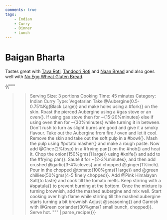 ```yaml
---
comments: true
tags:
    - Indian
    - Curry
    - Dinner
    - Lunch
---
```


# Baigan Bharta

Tastes great with [Tava Roti](../Breads/recipe_1_tava_roti.md), [Tandoori Roti](../Breads/recipe_3_tandoori_roti.md) and [Naan Bread](../Breads/recipe_4_naan_bread.md) and also goes well with [No Egg Wheat Gluten Bread](../Breads/recipe_2_wheat_gluten_bread.md).

{{"""
>> Serving Size: 3 portions
>> Cooking Time: 45 minutes
>> Category: Indian Curry
>> Type: Vegetarian
Take @Aubergine{0.5-0.75%Kg(Black Large)} and make holes using a #fork{} on the skin.
Roast the pierced Aubergine using a #gas stove or an oven{}.
If using gas stove then for ~{15-20%minutes} else if using oven then for ~{30%minutes} while turning it in between.
Don't rush to turn as slight burns are good and give it a smoky flavour.
Take out the Aubergine from fire / oven and let it cool. 
Remove the skin and take out the soft pulp in a #bowl{}.
Mash the pulp using #potato masher{} and make a rough paste.
Now add @Ghee{2%tbsp} in a #frying pan{} on the #hob{} and heat it.
Chop the onion{150%gms(1 large)} using #knife{} and add to the #frying pan{}.
Sauté it for ~{2-3%minutes}, and then add crushed @garlic{3-4%cloves} and chopped @ginger{1%inch}.
Pour in the chopped @tomato{100%gms(1 large)} and @green chillies{50%gms(4-5 finely chopped)}.
Add @Pink Himalayan Salt{to taste} and cook till the tomato melts. 
Keep stirring with a #spatula{} to prevent burning at the bottom.
Once the mixture is turning brownish, add the mashed aubergine and mix well.
Start cooking over high flame while stirring till the mashed aubergine starts turning a bit brownish
Adjust @seasoning{} and Garnish with @Green coriander{30%gms(1 small bunch, chopped)}.
Serve hot.
"""
| parse_recipe()}}

